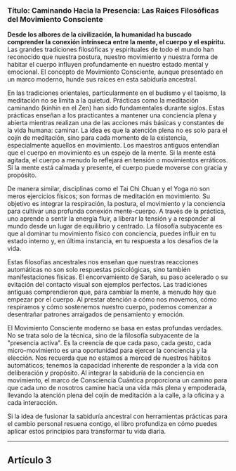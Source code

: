 ### Título: Caminando Hacia la Presencia: Las Raíces Filosóficas del Movimiento Consciente
**Desde los albores de la civilización, la humanidad ha buscado comprender la conexión intrínseca entre la mente, el cuerpo y el espíritu.** Las grandes tradiciones filosóficas y espirituales de todo el mundo han reconocido que nuestra postura, nuestro movimiento y nuestra forma de habitar el cuerpo influyen profundamente en nuestro estado mental y emocional. El concepto de Movimiento Consciente, aunque presentado en un marco moderno, hunde sus raíces en esta sabiduría ancestral.

En las tradiciones orientales, particularmente en el budismo y el taoísmo, la meditación no se limita a la quietud. Prácticas como la meditación caminando (kinhin en el Zen) han sido fundamentales durante siglos. Estas prácticas enseñan a los practicantes a mantener una conciencia plena y abierta mientras realizan una de las acciones más básicas y constantes de la vida humana: caminar. La idea es que la atención plena no es solo para el cojín de meditación, sino para cada momento de la existencia, especialmente aquellos en movimiento. Los maestros antiguos entendían que el cuerpo en movimiento es un espejo de la mente. Si la mente está agitada, el cuerpo a menudo lo reflejará en tensión o movimientos erráticos. Si la mente está calmada y presente, el cuerpo puede moverse con gracia y propósito.

De manera similar, disciplinas como el Tai Chi Chuan y el Yoga no son meros ejercicios físicos; son formas de meditación en movimiento. Su objetivo es integrar la respiración, la postura, el movimiento y la conciencia para cultivar una profunda conexión mente-cuerpo. A través de la práctica, uno aprende a sentir la energía fluir, a liberar la tensión y a responder al mundo desde un lugar de equilibrio y centrado. La filosofía subyacente es que al dominar tu movimiento físico con conciencia, puedes influir en tu estado interno y, en última instancia, en tu respuesta a los desafíos de la vida.

Estas filosofías ancestrales nos enseñan que nuestras reacciones automáticas no son solo respuestas psicológicas, sino también manifestaciones físicas. El encorvamiento de Sarah, su paso acelerado o su evitación del contacto visual son ejemplos perfectos. Las tradiciones antiguas comprendieron que, para cambiar la mente, a menudo hay que empezar por el cuerpo. Al prestar atención a cómo nos movemos, cómo respiramos y cómo sostenemos nuestro cuerpo, podemos comenzar a desentrañar patrones arraigados de pensamiento y emoción.

El Movimiento Consciente moderno se basa en estas profundas verdades. No se trata solo de la técnica, sino de la filosofía subyacente de la "presencia activa". Es la creencia de que cada paso, cada gesto, cada micro-movimiento es una oportunidad para ejercer la conciencia y la elección. Nos recuerda que no estamos a merced de nuestros hábitos automáticos; tenemos la capacidad inherente de responder a la vida con deliberación y propósito. Al integrar la sabiduría de la conciencia en movimiento, el marco de Consciencia Cuántica proporciona un camino para que cada uno de nosotros camine hacia una vida más plena y empoderada, llevando la atención plena del cojín de meditación a la calle, a la oficina y a cada interacción.

Si la idea de fusionar la sabiduría ancestral con herramientas prácticas para el cambio personal resuena contigo, el libro profundiza en cómo puedes aplicar estos principios para transformar tu vida diaria.

---

## Artículo 3